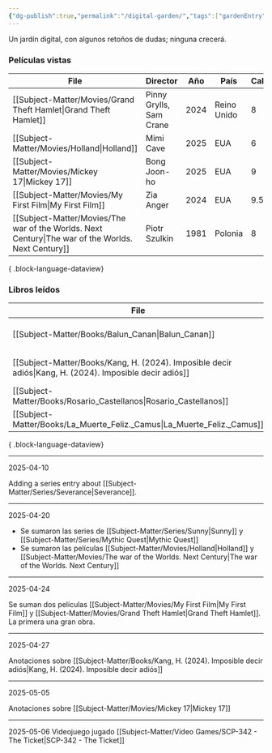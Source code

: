 ```yaml
---
{"dg-publish":true,"permalink":"/digital-garden/","tags":["gardenEntry"]}
---
```


Un jardín digital,
con algunos retoños de dudas; 
ninguna crecerá. 

### Películas vistas
| File                                                                                                  | Director                | Año  | País        | Calificación |
| ----------------------------------------------------------------------------------------------------- | ----------------------- | ---- | ----------- | ------------ |
| [[Subject-Matter/Movies/Grand Theft Hamlet\|Grand Theft Hamlet]]                                   | Pinny Grylls, Sam Crane | 2024 | Reino Unido | 8            |
| [[Subject-Matter/Movies/Holland\|Holland]]                                                         | Mimi Cave               | 2025 | EUA         | 6            |
| [[Subject-Matter/Movies/Mickey 17\|Mickey 17]]                                                     | Bong Joon-ho            | 2025 | EUA         | 9            |
| [[Subject-Matter/Movies/My First Film\|My First Film]]                                             | Zia Anger               | 2024 | EUA         | 9.5          |
| [[Subject-Matter/Movies/The war of the Worlds. Next Century\|The war of the Worlds. Next Century]] | Piotr Szulkin           | 1981 | Polonia     | 8            |

{ .block-language-dataview}

### Libros leídos

| File                                                                                                       | Autor               | Editorial                  | Año  |
| ---------------------------------------------------------------------------------------------------------- | ------------------- | -------------------------- | ---- |
| [[Subject-Matter/Books/Balun_Canan\|Balun_Canan]]                                                       | Rosario Castellanos | Fondo de Cultura Económica | 2010 |
| [[Subject-Matter/Books/Kang, H. (2024). Imposible decir adiós\|Kang, H. (2024). Imposible decir adiós]] | Hang Kang           | Pinguin Random House       | 2024 |
| [[Subject-Matter/Books/Rosario_Castellanos\|Rosario_Castellanos]]                                       | \-                  | \-                         | \-   |
| [[Subject-Matter/Books/La_Muerte_Feliz._Camus\|La_Muerte_Feliz._Camus]]                                 | Albert Camus        | Orhi                       | 2015 |

{ .block-language-dataview}

---
2025-04-10

Adding a series entry about [[Subject-Matter/Series/Severance\|Severance]].

---
2025-04-20

- Se sumaron las series de [[Subject-Matter/Series/Sunny\|Sunny]] y [[Subject-Matter/Series/Mythic Quest\|Mythic Quest]]
- Se sumaron las películas [[Subject-Matter/Movies/Holland\|Holland]] y [[Subject-Matter/Movies/The war of the Worlds. Next Century\|The war of the Worlds. Next Century]]
---
2025-04-24

Se suman dos películas [[Subject-Matter/Movies/My First Film\|My First Film]] y [[Subject-Matter/Movies/Grand Theft Hamlet\|Grand Theft Hamlet]]. La primera una gran obra. 

---
2025-04-27

Anotaciones sobre [[Subject-Matter/Books/Kang, H. (2024). Imposible decir adiós\|Kang, H. (2024). Imposible decir adiós]]

---
2025-05-05

Anotaciones sobre [[Subject-Matter/Movies/Mickey 17\|Mickey 17]]

---
2025-05-06
Videojuego jugado [[Subject-Matter/Video Games/SCP-342 - The Ticket\|SCP-342 - The Ticket]]








